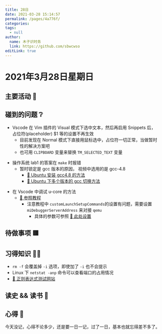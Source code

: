 ```yaml
---
title: 28日
date: 2021-03-28 15:14:57
permalink: /pages/4a776f/
categories: 
tags: 
  - null
author: 
  name: 木子识时务
  link: https://github.com/sbwcwso
editLink: true
---
```

# 2021年3月28日星期日

## 主要活动 🏃

## 碰到的问题 ❔

* Vscode 在 Vim 插件的 Visual 模式下选中文本，然后再启用 Snippets 后， 占位符(placeholder) $1 等的设置不再生效
  * 目前发现在 Normal 模式下直接用鼠标选中，占位符一切正常，当做暂时性的解决方案吧
  * 也可用 `CLIPBOARD` 变量来替换 `TM_SELECTED_TEXT` 变量
<!-- TODO-->
* 操作系统 lab1 的答案在 `make` 时报错
  * 暂时锁定是 gcc 版本的原因， 视频中选用的是 gcc-4.8
    * [🔗 Ubuntu 安装 gcc4.8 的方法](https://blog.csdn.net/broliao/article/details/104613443)
    * [🔗 Ubuntu 下多个版本的 gcc 切换方法](https://blog.csdn.net/astrotycoon/article/details/8069621)
<!-- TODO-->
* 在 Vscode 中调试 u-core 的方法
  * [🔗 参照教程](https://wiki.osdev.org/User:TheCool1Kevin/VSCode_Debug)
    * 注意教程中 `customLaunchSetupCommands`的设置有问题，需要设置`miDebuggerServerAddress` 来对接 `qemu`
      * 具体的参数可参照 [🔗 此处设置](https://zhuanlan.zhihu.com/p/105069730)

## 待做事项 🟥

## 习得知识 🧑‍💻

* `rm -f` 会覆盖掉 `-i` 选项，即使加了 `-i` 也不会提示
* Linux 下 `netstat -anp` 命令可以查看端口的占用情况
* [🔗 正则表达式测试网站](https://regex101.com/)

## 读史 && 读书 📖

## 心得 🤔

今天没记，心得不论多少，还是要一日一记，过了一日，基本也就忘得差不多了。